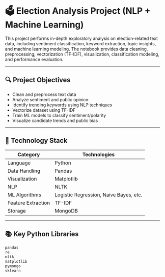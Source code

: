 # 🗳️ Election Analysis Project (NLP + Machine Learning)

This project performs in-depth exploratory analysis on election-related text data, including sentiment classification, keyword extraction, topic insights, and machine learning modeling. The notebook provides data cleaning, preprocessing, vectorization (TF-IDF), visualization, classification modeling, and performance evaluation.

---

## 🔍 Project Objectives

- Clean and preprocess text data
- Analyze sentiment and public opinion
- Identify trending keywords using NLP techniques
- Vectorize dataset using TF-IDF
- Train ML models to classify sentiment/polarity
- Visualize candidate trends and public bias

---

## 🧰 Technology Stack

| Category | Technologies |
|---------|--------------|
| Language | Python |
| Data Handling | Pandas |
| Visualization | Matplotlib |
| NLP | NLTK |
| ML Algorithms | Logistic Regression, Naive Bayes, etc. |
| Feature Extraction | TF-IDF |
| Storage | MongoDB |

---

## 📚 Key Python Libraries

```python
pandas
re
nltk
matplotlib
pymongo
sklearn

